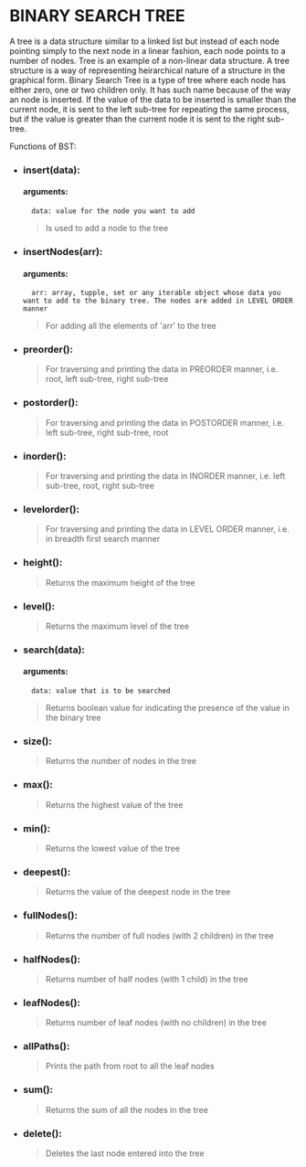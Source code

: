 # BINARY SEARCH TREE

A tree is a data structure similar to a linked list but instead of each node pointing simply to the next node in a linear fashion, each node points to a number of nodes. Tree is an example of a non-linear data structure. A tree structure is a way of representing heirarchical nature of a structure in the graphical form. Binary Search Tree is a type of tree where each node has either zero, one or two children only. It has such name because of the way an node is inserted. If the value of the data to be inserted is smaller than the current node, it is sent to the left sub-tree for repeating the same process, but if the value is greater than the current node it is sent to the right sub-tree.

Functions of BST:
* ### insert(data): 
	#### arguments:
		data: value for the node you want to add
	> Is used to add a node to the tree

* ### insertNodes(arr):
	#### arguments:
		arr: array, tupple, set or any iterable object whose data you want to add to the binary tree. The nodes are added in LEVEL ORDER manner
	> For adding all the elements of 'arr' to the tree

* ### preorder():
	> For traversing and printing the data in PREORDER manner, i.e. root, left sub-tree, right sub-tree

* ### postorder():
	> For traversing and printing the data in POSTORDER manner, i.e. left sub-tree, right sub-tree, root

* ### inorder():
	> For traversing and printing the data in INORDER manner, i.e. left sub-tree, root,  right sub-tree

* ### levelorder():
	> For traversing and printing the data in LEVEL ORDER manner, i.e. in breadth first search manner

* ### height():
	> Returns the maximum height of the tree

* ### level():
	> Returns the maximum level of the tree

* ### search(data):
	#### arguments:
		data: value that is to be searched
	> Returns boolean value for indicating the presence of the value in the binary tree

* ### size():
	> Returns the number of nodes in the tree

* ### max():
	> Returns the highest value of the tree

* ### min():
	> Returns the lowest value of the tree

* ### deepest():
	> Returns the value of the deepest node in the tree

* ### fullNodes():
	> Returns the number of full nodes (with 2 children) in the tree

* ### halfNodes():
	> Returns number of half nodes (with 1 child) in the tree

* ### leafNodes():
	> Returns number of leaf nodes (with no children) in the tree

* ### allPaths():
	> Prints the path from root to all the leaf nodes

* ### sum():
	> Returns the sum of all the nodes in the tree

* ### delete():
	> Deletes the last node entered into the tree